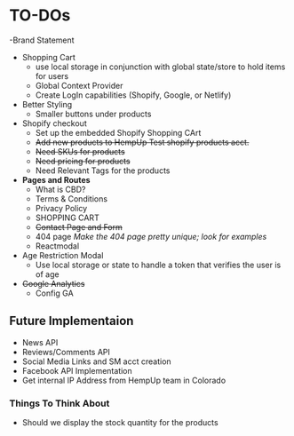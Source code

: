 # TO-DOs

-Brand Statement
- Shopping Cart
  - use local storage in conjunction with global state/store to hold items for users
  - Global Context Provider
  - Create LogIn capabilities (Shopify, Google, or Netlify)
- Better Styling
  - Smaller buttons under products
- Shopify checkout
  - Set up the embedded Shopify Shopping CArt
  - <del>Add new products to HempUp Test shopify products acct.</del>
  - <del>Need SKUs for products</del>
  - <del>Need pricing for products</del>
  - Need Relevant Tags for the products
- <strong>Pages and Routes</strong>
  - What is CBD?
  - Terms & Conditions
  - Privacy Policy
  - SHOPPING CART
  - <del> Contact Page and Form </del>
  - 404 page <em>Make the 404 page pretty unique; look for examples</em>
  - Reactmodal
- Age Restriction Modal
  - Use local storage or state to handle a token that verifies the user is of age
- <del>Google Analytics</del>
  - Config GA

## Future Implementaion

- News API
- Reviews/Comments API
- Social Media Links and SM acct creation
- Facebook API Implementation
- Get internal IP Address from HempUp team in Colorado

### Things To Think About

- Should we display the stock quantity for the products
